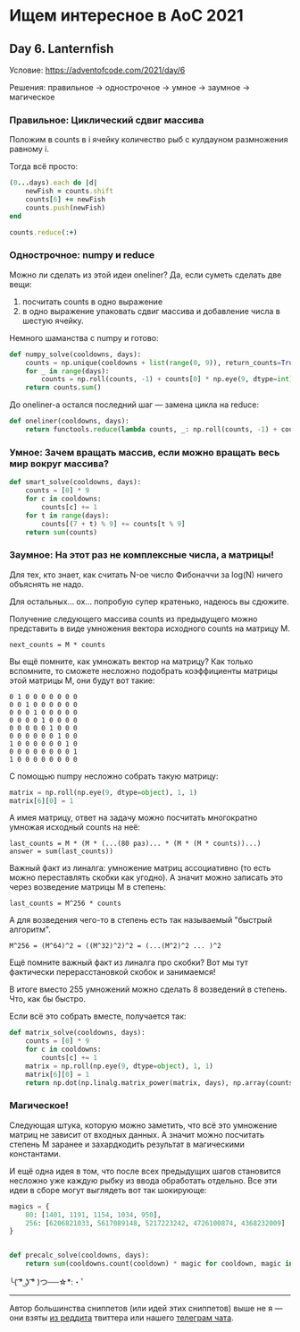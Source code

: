# Ищем интересное в AoC 2021 

## Day 6. Lanternfish

Условие: https://adventofcode.com/2021/day/6

Решения: правильное → однострочное → умное → заумное → магическое

### Правильное: Циклический сдвиг массива

Положим в counts в i ячейку количество рыб с кулдауном размножения равному i.

Тогда всё просто: 

```ruby
(0...days).each do |d|
    newFish = counts.shift
    counts[6] += newFish
    counts.push(newFish)
end

counts.reduce(:+)
```

### Однострочное: numpy и reduce

Можно ли сделать из этой идеи oneliner? Да, если суметь сделать две вещи:
1. посчитать counts в одно выражение
2. в одно выражение упаковать сдвиг массива и добавление числа в шестую ячейку.

Немного шаманства с numpy и готово:

```python
def numpy_solve(cooldowns, days):
    counts = np.unique(cooldowns + list(range(0, 9)), return_counts=True)[1] - [1] * 9
    for _ in range(days):
        counts = np.roll(counts, -1) + counts[0] * np.eye(9, dtype=int)[6]
    return counts.sum()
```

До oneliner-а остался последний шаг — замена цикла на reduce:

```python
def oneliner(cooldowns, days):
    return functools.reduce(lambda counts, _: np.roll(counts, -1) + counts[0] * np.eye(9, dtype=int)[6], range(days), np.unique(cooldowns + list(range(0, 9)), return_counts=True)[1] - [1] * 9).sum()
```

### Умное: Зачем вращать массив, если можно вращать весь мир вокруг массива?

```python
def smart_solve(cooldowns, days):
    counts = [0] * 9
    for c in cooldowns:
        counts[c] += 1
    for t in range(days):
        counts[(7 + t) % 9] += counts[t % 9]
    return sum(counts)
```

### Заумное: На этот раз не комплексные числа, а матрицы!

Для тех, кто знает, как считать N-ое число Фибоначчи за log(N) ничего объяснять не надо.

Для остальных... ох... попробую супер кратенько, надеюсь вы сдюжите.

Получение следующего массива counts из предыдущего можно представить 
в виде умножения вектора исходного counts на матрицу M.

```
next_counts = M * counts
```

Вы ещё помните, как умножать вектор на матрицу? 
Как только вспомните, то сможете несложно подобрать коэффициенты матрицы этой матрицы M, 
они будут вот такие:

```
0 1 0 0 0 0 0 0 0
0 0 1 0 0 0 0 0 0
0 0 0 1 0 0 0 0 0
0 0 0 0 1 0 0 0 0
0 0 0 0 0 1 0 0 0 
0 0 0 0 0 0 1 0 0 
1 0 0 0 0 0 0 1 0 
0 0 0 0 0 0 0 0 1
1 0 0 0 0 0 0 0 0

```

С помощью numpy несложно собрать такую матрицу:

```python
matrix = np.roll(np.eye(9, dtype=object), 1, 1)
matrix[6][0] = 1
```

А имея матрицу, ответ на задачу можно посчитать многократно умножая исходный counts на неё: 

```
last_counts = M * (M * (...(80 раз)... * (M * (M * counts))...)
answer = sum(last_counts))
```

Важный факт из линалга: умножение матриц ассоциативно (то есть можно переставлять скобки как угодно). 
А значит можно записать это через возведение матрицы M в степень:

```
last_counts = M^256 * counts
```

А для возведения чего-то в степень есть так называемый "быстрый алгоритм".

```
M^256 = (M^64)^2 = ((M^32)^2)^2 = (...(M^2)^2 ... )^2
```
Ещё помните важный факт из линалга про скобки? Вот мы тут фактически перерасстановкой скобок и занимаемся!

В итоге вместо 255 умножений можно сделать 8 возведений в степень. Что, как бы быстро.

Если всё это собрать вместе, получается так:

```python
def matrix_solve(cooldowns, days):
    counts = [0] * 9
    for c in cooldowns:
        counts[c] += 1
    matrix = np.roll(np.eye(9, dtype=object), 1, 1)
    matrix[6][0] = 1
    return np.dot(np.linalg.matrix_power(matrix, days), np.array(counts)).sum()
```

### Магическое!

Следующая штука, которую можно заметить, что всё это умножение матриц не зависит от входных данных.
А значит можно посчитать степень М заранее и захардкодить результат в магическими константами.

И ещё одна идея в том, что после всех предыдущих шагов становится несложно уже каждую рыбку из ввода обработать отдельно.
Все эти идеи в сборе могут выглядеть вот так шокирующе:

```python
magics = {
    80: [1401, 1191, 1154, 1034, 950],
    256: [6206821033, 5617089148, 5217223242, 4726100874, 4368232009]
}


def precalc_solve(cooldowns, days):
    return sum(cooldowns.count(cooldown) * magic for cooldown, magic in enumerate(magics[days], 1))
```

╰( ͡° ͜ʖ ͡° )つ──☆*:・ﾟ


---

Автор большинства сниппетов (или идей этих сниппетов) выше не я — они взяты [из реддита](https://www.reddit.com/r/adventofcode/) твиттера или нашего [телеграм чата](https://t.me/konturAoC2021_chat).
